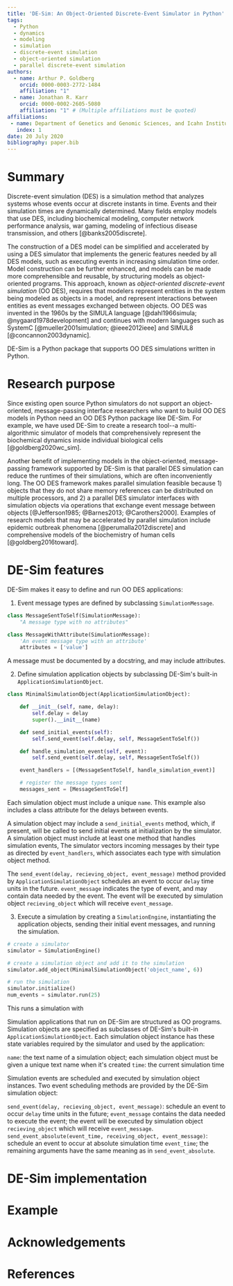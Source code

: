 ```yaml
---
title: 'DE-Sim: An Object-Oriented Discrete-Event Simulator in Python'
tags:
  - Python
  - dynamics
  - modeling
  - simulation
  - discrete-event simulation
  - object-oriented simulation
  - parallel discrete-event simulation
authors:
  - name: Arthur P. Goldberg
    orcid: 0000-0003-2772-1484
    affiliation: "1"
  - name: Jonathan R. Karr
    orcid: 0000-0002-2605-5080
    affiliation: "1" # (Multiple affiliations must be quoted)
affiliations:
 - name: Department of Genetics and Genomic Sciences, and Icahn Institute for Genomics and Multiscale Biology, Icahn School of Medicine at Mount Sinai, New York, NY, 10029, USA
   index: 1
date: 20 July 2020
bibliography: paper.bib
---
```


# Summary

Discrete-event simulation (DES) is a simulation method that analyzes systems whose events occur at discrete instants in time.
Events and their simulation times are dynamically determined.
Many fields employ models that use DES, including biochemical modeling, computer network performance analysis, war gaming, modeling of infectious disease transmission, and others [@banks2005discrete].

The construction of a DES model can be simplified and accelerated by using a DES simulator that implements the generic features needed by all DES models, such as executing events in increasing simulation time order.
Model construction can be further enhanced, and models can be made more comprehensible and reusable, by structuring models as object-oriented programs.
This approach, known as *object-oriented discrete-event simulation* (OO DES), requires that modelers represent entities in the system being modeled as objects in a model, and represent interactions between entities as event messages exchanged between objects.
OO DES was invented in the 1960s by the SIMULA language [@dahl1966simula; @nygaard1978development] and continues with modern languages such as SystemC [@mueller2001simulation; @ieee2012ieee] and SIMUL8 [@concannon2003dynamic].

DE-Sim is a Python package that supports OO DES simulations written in Python.

# Research purpose

Since existing open source Python simulators do not support an object-oriented, message-passing interface researchers who want to build OO DES models in Python need an OO DES Python package like DE-Sim.
For example, we have used DE-Sim to create a research tool--a multi-algorithmic simulator of models that comprehensively represent the biochemical dynamics inside individual biological cells [@goldberg2020wc_sim].

Another benefit of implementing models in the object-oriented, message-passing framework supported by DE-Sim is that parallel DES simulation can reduce the runtimes of their simulations, which are often inconveniently long.
The OO DES framework makes parallel simulation feasible because 1) objects that they do not share memory references can be distributed on multiple processors, and 2) a parallel DES simulator interfaces with simulation objects via operations that exchange event message between objects [@Jefferson1985; @Barnes2013; @Carothers2000].
Examples of research models that may be accelerated by parallel simulation include epidemic outbreak phenomena [@perumalla2012discrete] and comprehensive models of the biochemistry of human cells [@goldberg2016toward].

# DE-Sim features

DE-Sim makes it easy to define and run OO DES applications:

1. Event message types are defined by subclassing `SimulationMessage`.

```python
class MessageSentToSelf(SimulationMessage):
    "A message type with no attributes"

class MessageWithAttribute(SimulationMessage):
    'An event message type with an attribute'
    attributes = ['value']
```

A message must be documented by a docstring, and may include attributes.

2. Define simulation application objects by subclassing DE-Sim's built-in `ApplicationSimulationObject`.

```python
class MinimalSimulationObject(ApplicationSimulationObject):

    def __init__(self, name, delay):
        self.delay = delay
        super().__init__(name)

    def send_initial_events(self):
        self.send_event(self.delay, self, MessageSentToSelf())

    def handle_simulation_event(self, event):
        self.send_event(self.delay, self, MessageSentToSelf())

    event_handlers = [(MessageSentToSelf, handle_simulation_event)]

    # register the message types sent
    messages_sent = [MessageSentToSelf]
```

Each simulation object must include a unique `name`.
This example also includes a class attribute for the delays between events.

A simulation object may include a `send_initial_events` method, which, if present, will be called to send initial events at initialization by the simulator.
A simulation object must include at least one method that handles simulation events,
The simulator vectors incoming messages by their type as directed by `event_handlers`, which associates each type with simulation object method.

The `send_event(delay, recieving_object, event_message)` method provided by `ApplicationSimulationObject` schedules an event to occur `delay` time units in the future.  `event_message` indicates the type of event, and may contain data needed by the event.
The event will be executed by simulation object `recieving_object` which will receive `event_message`.

3. Execute a simulation by creating a `SimulationEngine`, instantiating the application objects, sending their initial event messages, and running the simulation.




```python
# create a simulator
simulator = SimulationEngine()

# create a simulation object and add it to the simulation
simulator.add_object(MinimalSimulationObject('object_name', 6))

# run the simulation
simulator.initialize()
num_events = simulator.run(25)
```
This runs a simulation with

Simulation applications that run on DE-Sim are structured as OO programs.
Simulation objects are specified as subclasses of DE-Sim's built-in `ApplicationSimulationObject`.
Each simulation object instance has these state variables required by the simulator and used by the application:

`name`: the text name of a simulation object; each simulation object must be given a unique text name when it's created
`time`: the current simulation time

Simulation events are scheduled and executed by simulation object instances. Two event scheduling methods are provided by the DE-Sim simulation object:

`send_event(delay, recieving_object, event_message)`: schedule an event to occur `delay` time units in the future; `event_message` contains the data needed to execute the event; the event will be executed by simulation object `recieving_object` which will receive `event_message`.
`send_event_absolute(event_time, receiving_object, event_message)`: schedule an event to occur at absolute simulation time `event_time`; the remaining arguments have the same meaning as in `send_event_absolute`.

# DE-Sim implementation

# Example

# Acknowledgements

# References
